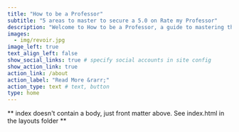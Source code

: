 ```yaml
---
title: "How to be a Professor"
subtitle: "5 areas to master to secure a 5.0 on Rate my Professor"
description: "Welcome to How to be a Professor, a guide to mastering the educational responsibilities of professorship! Here you will find the theory and application of five crucial areas of teaching that are essential for aspiring and seasoned professors alike. From ensuring learner retention to creating an emotional bond with your students, this guide will guarantee you can teach as a confident and successful professor."
images:
  - img/revoir.jpg
image_left: true
text_align_left: false
show_social_links: true # specify social accounts in site config
show_action_link: true
action_link: /about
action_label: "Read More &rarr;"
action_type: text # text, button
type: home
---
```


** index doesn't contain a body, just front matter above.
See index.html in the layouts folder **
